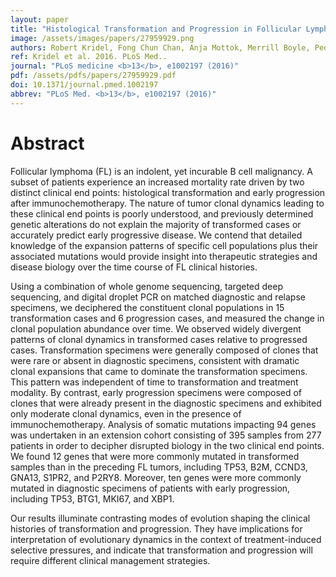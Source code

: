 ```yaml
---
layout: paper
title: "Histological Transformation and Progression in Follicular Lymphoma: A Clonal Evolution Study."
image: /assets/images/papers/27959929.png
authors: Robert Kridel, Fong Chun Chan, Anja Mottok, Merrill Boyle, Pedro Farinha, King Tan, Barbara Meissner, Ali Bashashati, Andrew McPherson, Andrew Roth, Karey Shumansky, Damian Yap, Susana Ben-Neriah, Jamie Rosner, Maia A Smith, Cydney Nielsen, Eva Giné, Adele Telenius, Daisuke Ennishi, Andrew Mungall, Richard Moore, Ryan D Morin, Nathalie A Johnson, Laurie H Sehn, Thomas Tousseyn, Ahmet Dogan, Joseph M Connors, David W Scott, Christian Steidl, Marco A Marra, Randy D Gascoyne, Sohrab P Shah
ref: Kridel et al. 2016. PLoS Med..
journal: "PLoS medicine <b>13</b>, e1002197 (2016)"
pdf: /assets/pdfs/papers/27959929.pdf
doi: 10.1371/journal.pmed.1002197
abbrev: "PLoS Med. <b>13</b>, e1002197 (2016)"
---
```


# Abstract

Follicular lymphoma (FL) is an indolent, yet incurable B cell malignancy. A subset of patients experience an increased mortality rate driven by two distinct clinical end points: histological transformation and early progression after immunochemotherapy. The nature of tumor clonal dynamics leading to these clinical end points is poorly understood, and previously determined genetic alterations do not explain the majority of transformed cases or accurately predict early progressive disease. We contend that detailed knowledge of the expansion patterns of specific cell populations plus their associated mutations would provide insight into therapeutic strategies and disease biology over the time course of FL clinical histories.

Using a combination of whole genome sequencing, targeted deep sequencing, and digital droplet PCR on matched diagnostic and relapse specimens, we deciphered the constituent clonal populations in 15 transformation cases and 6 progression cases, and measured the change in clonal population abundance over time. We observed widely divergent patterns of clonal dynamics in transformed cases relative to progressed cases. Transformation specimens were generally composed of clones that were rare or absent in diagnostic specimens, consistent with dramatic clonal expansions that came to dominate the transformation specimens. This pattern was independent of time to transformation and treatment modality. By contrast, early progression specimens were composed of clones that were already present in the diagnostic specimens and exhibited only moderate clonal dynamics, even in the presence of immunochemotherapy. Analysis of somatic mutations impacting 94 genes was undertaken in an extension cohort consisting of 395 samples from 277 patients in order to decipher disrupted biology in the two clinical end points. We found 12 genes that were more commonly mutated in transformed samples than in the preceding FL tumors, including TP53, B2M, CCND3, GNA13, S1PR2, and P2RY8. Moreover, ten genes were more commonly mutated in diagnostic specimens of patients with early progression, including TP53, BTG1, MKI67, and XBP1.

Our results illuminate contrasting modes of evolution shaping the clinical histories of transformation and progression. They have implications for interpretation of evolutionary dynamics in the context of treatment-induced selective pressures, and indicate that transformation and progression will require different clinical management strategies.

